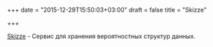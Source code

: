 +++
date = "2015-12-29T15:50:03+03:00"
draft = false
title = "Skizze"

+++

<p><a href="http://geekyogre.com/skizze-a-probabilistic-data-structures-service-and-storage/">Skizze</a> -&nbsp;Сервис для хранения вероятностных структур данных.</p>

